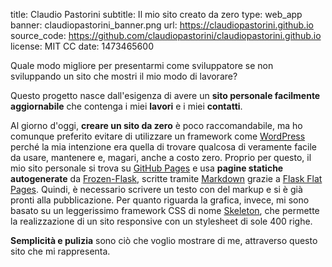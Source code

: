title: Claudio Pastorini
subtitle: Il mio sito creato da zero 
type: web_app
banner: claudiopastorini_banner.png
url: https://claudiopastorini.github.io
source_code: https://github.com/claudiopastorini/claudiopastorini.github.io 
license: MIT CC
date: 1473465600

Quale modo migliore per presentarmi come sviluppatore se non sviluppando 
un sito che mostri il mio modo di lavorare?

Questo progetto nasce dall'esigenza di avere un **sito personale facilmente 
aggiornabile** che contenga i miei **lavori** e i miei **contatti**.

Al giorno d'oggi, **creare un sito da zero** è poco raccomandabile,
ma ho comunque preferito evitare di utilizzare un framework come [WordPress](https://wordpress.com/) perché la mia intenzione
era quella di trovare qualcosa di veramente facile da usare, mantenere e, magari, 
anche a costo zero. Proprio per questo, il mio sito personale si trova
su [GitHub Pages](https://pages.github.com/) e usa **pagine statiche autogenerate** da
[Frozen-Flask](http://pythonhosted.org/Frozen-Flask/), scritte tramite [Markdown](https://it.wikipedia.org/wiki/Markdown)
grazie a [Flask Flat Pages](https://pythonhosted.org/Flask-FlatPages/).
Quindi, è necessario scrivere un testo con del markup e si è già pronti 
alla pubblicazione. Per quanto riguarda la grafica, invece, mi sono basato 
su un leggerissimo framework CSS di nome [Skeleton](http://getskeleton.com/),
che permette la realizzazione di un sito responsive con un stylesheet di
 sole 400 righe.

**Semplicità e pulizia** sono ciò che voglio mostrare di me, attraverso 
questo sito che mi rappresenta.
